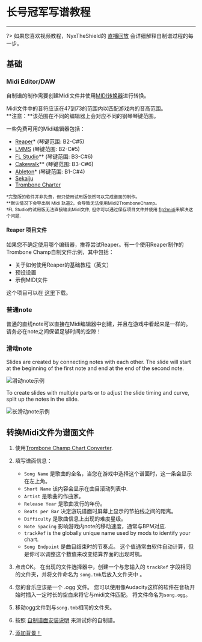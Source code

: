 # 长号冠军写谱教程
---

?> 如果您喜欢视频教程，NyxTheShield的 [直播回放](https://www.youtube.com/watch?v=ig27SlJveGs) 会详细解释自制谱过程的每一步。

## 基础
### Midi Editor/DAW
自制谱的制作需要创建Midi文件并使用[MIDI转换器](#converting-midi-to-map-file)进行转换。

Midi文件中的音符应该在47到73的范围内以匹配游戏内的音高范围。<br>**注意：**该范围在不同的编辑器上会对应不同的钢琴琴键范围。

一些免费可用的Midi编辑器包括：
- [Reaper](https://www.reaper.fm/download.php)* (琴键范围: B2-C#5)
- [LMMS](https://lmms.io/download#windows) (琴键范围: B2-C#5)
- [FL Studio](https://www.image-line.com/fl-studio-download/)*† (琴键范围: B3-C#6)
- [Cakewalk](https://www.bandlab.com/products/cakewalk)** (琴键范围: B3-C#6)
- [Ableton](https://www.ableton.com/en/trial/)* (琴键范围: B1-C#4)
- [Sekaiju](http://openmidiproject.osdn.jp/Sekaiju_en.html)
- [Trombone Charter](https://github.com/towai/TromboneCharter/releases/latest)

<sub>*完整版的软件并非免费，但只使用试用版依然可以完成谱面的制作。</sub><br> <sub>**默认情况下会导出到 Midi 轨道2，会导致无法使用Midi2TromboneChamp。</sub><br> <sub>†FL Studio的试用版无法直接输出Midi文件, 但你可以通过保存项目文件并使用 <a href="https://github.com/Kaydax/flp2midi/releases/latest">flp2midi</a>来解决这个问题.</p>

<h4 spaces-before="0">
  Reaper 项目文件
</h4>

<p spaces-before="0">
  如果您不确定使用哪个编辑器，推荐尝试Reaper。有一个使用Reaper制作的Trombone Champ自制文件示例，其中包括：
</p>

<ul>
  <li>
    关于如何使用Reaper的基础教程（英文）
  </li>
  <li>
    预设设置
  </li>
  <li>
    示例MIDI文件
  </li>
</ul>

<p spaces-before="0">
  这个项目可以在 <a href="https://trombone.wiki/docs/files/REAPER_Trombone_Champ_Charting_Template.zip">这里</a>下载。
</p>

<h3 spaces-before="0">
  普通note
</h3>

<p spaces-before="0">
  普通的直线note可以直接在Midi编辑器中创建，并且在游戏中看起来是一样的。 请务必在note之间保留足够时间的空隙！
</p>

<h3 spaces-before="0">
  滑动note
</h3>

<p spaces-before="0">
  Slides are created by connecting notes with each other. The slide will start at the beginning of the first note and end at the end of the second note.
</p>

<p spaces-before="0">
  <img src="../docs/files/slide1.png" alt="滑动note示例" />
</p>

<p spaces-before="0">
  To create slides with multiple parts or to adjust the slide timing and curve, split up the notes in the slide.
</p>

<p spaces-before="0">
  <img src="../docs/files/slide2.png" alt="长滑动note示例" />
</p>

<h2 spaces-before="0">
  转换Midi文件为谱面文件
</h2>

<ol start="1">
  <li>
    <p spaces-before="0">
      使用<a href="https://tc-chart-converter.github.io/">Trombone Champ Chart Converter</a>.
    </p>
  </li>
  
  <li>
    <p spaces-before="0">
      填写谱面信息：
    </p>
    <ul>
      <li>
        <code>Song Name</code> 是歌曲的全名，当您在游戏中选择这个谱面时，这一条会显示在左上角。
      </li>
      <li>
        <code>Short Name</code> 该内容会显示在曲目滚动列表中.
      </li>
      <li>
        <code>Artist</code> 是歌曲的作曲家。
      </li>
      <li>
        <code>Release Year</code> 是歌曲发行的年份。
      </li>
      <li>
        <code>Beats per Bar</code> 决定游玩谱面时屏幕上显示的节拍线之间的距离。
      </li>
      <li>
        <code>Difficulty</code> 是歌曲信息上出现的难度星级。
      </li>
      <li>
        <code>Note Spacing</code> 影响游戏内note的移动速度，通常与BPM对应.
      </li>
      <li>
        <code>trackRef</code> is the globally unique name used by mods to identify your chart.
      </li>
      <li>
        <code>Song Endpoint</code> 是曲目结束时的节奏点。 这个值通常由软件自动计算，但是你可以调整这个数值来改变结算界面的出现时机。
      </li>
    </ul>
  </li>
  
  <li>
    <p spaces-before="0">
      点击OK。 在出现的文件选择器中，创建一个与您输入的 <code>trackRef</code> 字段相同的文件夹，并将文件命名为 <code>song.tmb</code>后放入文件夹中 。
    </p>
  </li>
  
  <li>
    <p spaces-before="0">
      您的音乐应该是一个 .ogg 文件。 您可以使用像Audacity这样的软件在音轨开始时插入一定时长的空白来将它与midi文件匹配。 将文件命名为<code>song.ogg</code>。
    </p>
  </li>
  
  <li>
    <p spaces-before="0">
      移动ogg文件到与<code>song.tmb</code>相同的文件夹。
    </p>
  </li>
  
  <li>
    <p spaces-before="0">
      按照 <a href="installing-songs">自制谱面安装说明</a> 来测试你的自制谱。
    </p>
  </li>
  
  <li>
    <p spaces-before="0">
      <a href="chart-backgrounds">添加背景！</a>
    </p>
  </li>
</ol>
